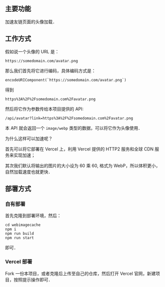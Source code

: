 ## 主要功能

加速友链页面的头像加载．

## 工作方式

假如说一个头像的 URL 是：

```
https://somedomain.com/avatar.png
```

那么我们首先将它进行编码，具体编码方式是：

```
encodeURIComponent(`https://somedomain.com/avatar.png`)
```

得到

```
https%3A%2F%2Fsomedomain.com%2Favatar.png
```

然后将它作为参数传给本项目提供的 API: 

```
/api/avatar?link=https%3A%2F%2Fsomedomain.com%2Favatar.png
```

本 API 就会返回一个 `image/webp` 类型的数据，可以将它作为头像使用．

为什么这样可以加速呢？

首先可以将它部署在 Vercel 上，利用 Vercel 提供的 HTTP2 服务和全球 CDN 服务来实现加速；

其次我们默认将输出的图片的大小设为 60 乘 60, 格式为 WebP，所以体积更小，自然加载速度也就更快．

## 部署方式

### 自有部署

首先克隆到部署环境，然后：

```
cd webimagecache
npm i
npm run build
npm run start
```

即可．

### Vercel 部署

Fork 一份本项目，或者克隆后上传至自己的仓库，然后打开 Vercel 官网，新建项目，按照提示操作即可．
